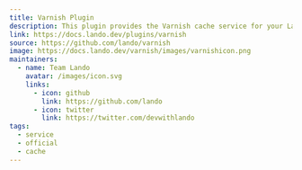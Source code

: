 ```yaml
---
title: Varnish Plugin
description: This plugin provides the Varnish cache service for your Lando app.
link: https://docs.lando.dev/plugins/varnish
source: https://github.com/lando/varnish
image: https://docs.lando.dev/varnish/images/varnishicon.png
maintainers:
  - name: Team Lando
    avatar: /images/icon.svg
    links:
      - icon: github
        link: https://github.com/lando
      - icon: twitter
        link: https://twitter.com/devwithlando
tags:
  - service
  - official
  - cache
---
```


